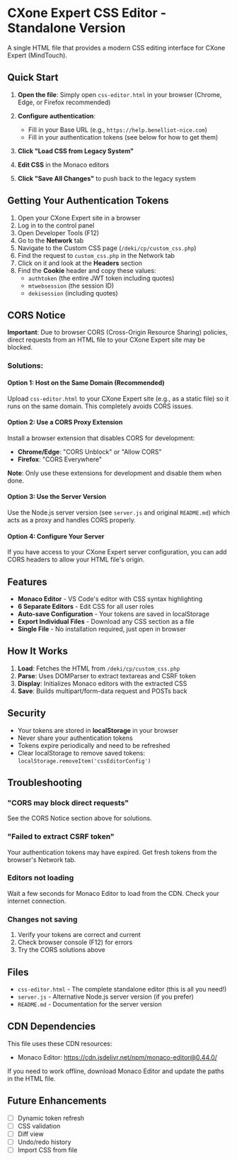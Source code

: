 # CXone Expert CSS Editor - Standalone Version

A single HTML file that provides a modern CSS editing interface for CXone Expert (MindTouch).

## Quick Start

1. **Open the file**: Simply open `css-editor.html` in your browser (Chrome, Edge, or Firefox recommended)

2. **Configure authentication**:
   - Fill in your Base URL (e.g., `https://help.benelliot-nice.com`)
   - Fill in your authentication tokens (see below for how to get them)

3. **Click "Load CSS from Legacy System"**

4. **Edit CSS** in the Monaco editors

5. **Click "Save All Changes"** to push back to the legacy system

## Getting Your Authentication Tokens

1. Open your CXone Expert site in a browser
2. Log in to the control panel
3. Open Developer Tools (F12)
4. Go to the **Network** tab
5. Navigate to the Custom CSS page (`/deki/cp/custom_css.php`)
6. Find the request to `custom_css.php` in the Network tab
7. Click on it and look at the **Headers** section
8. Find the **Cookie** header and copy these values:
   - `authtoken` (the entire JWT token including quotes)
   - `mtwebsession` (the session ID)
   - `dekisession` (including quotes)

## CORS Notice

**Important**: Due to browser CORS (Cross-Origin Resource Sharing) policies, direct requests from an HTML file to your CXone Expert site may be blocked.

### Solutions:

#### Option 1: Host on the Same Domain (Recommended)
Upload `css-editor.html` to your CXone Expert site (e.g., as a static file) so it runs on the same domain. This completely avoids CORS issues.

#### Option 2: Use a CORS Proxy Extension
Install a browser extension that disables CORS for development:
- **Chrome/Edge**: "CORS Unblock" or "Allow CORS"
- **Firefox**: "CORS Everywhere"

**Note**: Only use these extensions for development and disable them when done.

#### Option 3: Use the Server Version
Use the Node.js server version (see `server.js` and original `README.md`) which acts as a proxy and handles CORS properly.

#### Option 4: Configure Your Server
If you have access to your CXone Expert server configuration, you can add CORS headers to allow your HTML file's origin.

## Features

- **Monaco Editor** - VS Code's editor with CSS syntax highlighting
- **6 Separate Editors** - Edit CSS for all user roles
- **Auto-save Configuration** - Your tokens are saved in localStorage
- **Export Individual Files** - Download any CSS section as a file
- **Single File** - No installation required, just open in browser

## How It Works

1. **Load**: Fetches the HTML from `/deki/cp/custom_css.php`
2. **Parse**: Uses DOMParser to extract textareas and CSRF token
3. **Display**: Initializes Monaco editors with the extracted CSS
4. **Save**: Builds multipart/form-data request and POSTs back

## Security

- Your tokens are stored in **localStorage** in your browser
- Never share your authentication tokens
- Tokens expire periodically and need to be refreshed
- Clear localStorage to remove saved tokens: `localStorage.removeItem('cssEditorConfig')`

## Troubleshooting

### "CORS may block direct requests"
See the CORS Notice section above for solutions.

### "Failed to extract CSRF token"
Your authentication tokens may have expired. Get fresh tokens from the browser's Network tab.

### Editors not loading
Wait a few seconds for Monaco Editor to load from the CDN. Check your internet connection.

### Changes not saving
1. Verify your tokens are correct and current
2. Check browser console (F12) for errors
3. Try the CORS solutions above

## Files

- `css-editor.html` - The complete standalone editor (this is all you need!)
- `server.js` - Alternative Node.js server version (if you prefer)
- `README.md` - Documentation for the server version

## CDN Dependencies

This file uses these CDN resources:
- Monaco Editor: https://cdn.jsdelivr.net/npm/monaco-editor@0.44.0/

If you need to work offline, download Monaco Editor and update the paths in the HTML file.

## Future Enhancements

- [ ] Dynamic token refresh
- [ ] CSS validation
- [ ] Diff view
- [ ] Undo/redo history
- [ ] Import CSS from file
